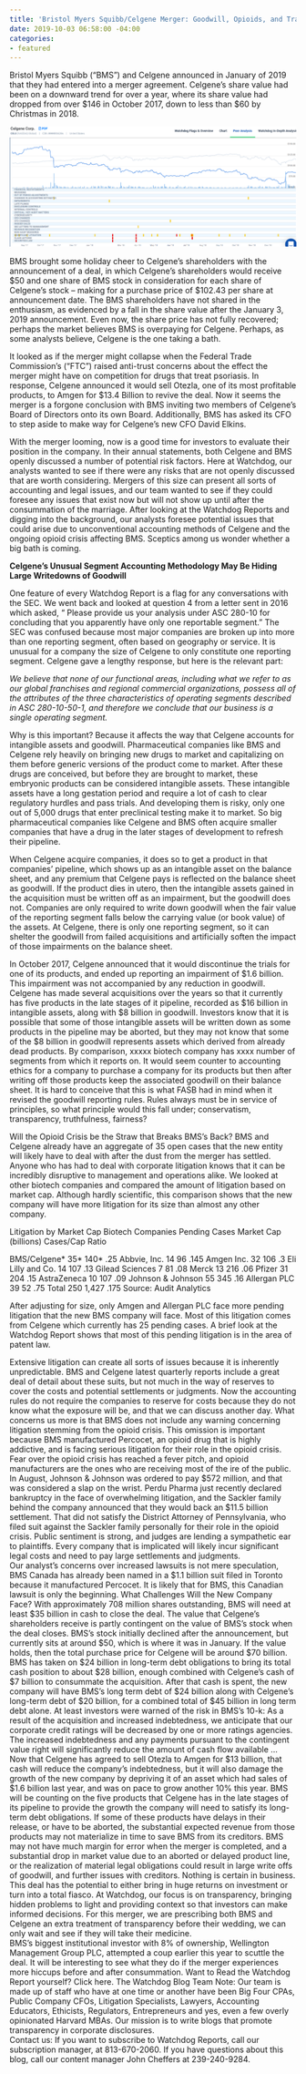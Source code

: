 ```yaml
---
title: 'Bristol Myers Squibb/Celgene Merger: Goodwill, Opioids, and Transparency'
date: 2019-10-03 06:58:00 -04:00
categories:
- featured
---
```



Bristol Myers Squibb (“BMS”) and Celgene announced in January of 2019 that they had entered into a merger agreement.  Celgene’s share value had been on a downward trend for over a year, where its share value had dropped from over $146 in October 2017, down to less than $60 by Christmas in 2018.

![BMY_CELG image 1.png](/uploads/BMY_CELG%20image%201.png) 

BMS brought some holiday cheer to Celgene’s shareholders with the announcement of a deal, in which Celgene’s shareholders would receive $50 and one share of BMS stock in consideration for each share of Celgene’s stock – making for a purchase price of $102.43 per share at announcement date.  The BMS shareholders have not shared in the enthusiasm, as evidenced by a fall in the share value after the January 3, 2019 announcement.  Even now, the share price has not fully recovered; perhaps the market believes BMS is overpaying for Celgene.  Perhaps, as some analysts believe, Celgene is the one taking a bath.

It looked as if the merger might collapse when the Federal Trade Commission’s (“FTC”) raised anti-trust concerns about the effect the merger might have on competition for drugs that treat psoriasis.  In response, Celgene announced it would sell Otezla, one of its most profitable products, to Amgen for $13.4 Billion to revive the deal.  Now it seems the merger is a forgone conclusion with BMS inviting two members of Celgene’s Board of Directors onto its own Board. Additionally, BMS has asked its CFO to step aside to make way for Celgene’s new CFO David Elkins.   

With the merger looming, now is a good time for investors to evaluate their position in the company.  In their annual statements, both Celgene and BMS openly discussed a number of potential risk factors.  Here at Watchdog, our analysts wanted to see if there were any risks that are not openly discussed that are worth considering.  Mergers of this size can present all sorts of accounting and legal issues, and our team wanted to see if they could foresee any issues that exist now but will not show up until after the consummation of the marriage. After looking at the Watchdog Reports and digging into the background, our analysts foresee potential issues that could arise due to unconventional accounting methods of Celgene and the ongoing opioid crisis affecting BMS. Sceptics among us wonder whether a big bath is coming.

**Celgene’s Unusual Segment Accounting Methodology May Be Hiding Large Writedowns of Goodwill**

One feature of every Watchdog Report is a flag for any conversations with the SEC.  We went back and looked at question 4 from a letter sent in 2016 which asked, “ Please provide us your analysis under ASC 280-10 for concluding that you apparently have only one reportable segment.”  The SEC was confused because most major companies are broken up into more than one reporting segment, often based on geography or service.  It is unusual for a company the size of Celgene to only constitute one reporting segment.  Celgene gave a lengthy response, but here is the relevant part:

*We believe that none of our functional areas, including what we refer to as our global franchises and regional commercial organizations, possess all of the attributes of the three characteristics of operating segments described in ASC 280-10-50-1, and therefore we conclude that our business is a single operating segment.* 

Why is this important? Because it affects the way that Celgene accounts for intangible assets and goodwill.  Pharmaceutical companies like BMS and Celgene rely heavily on bringing new drugs to market and capitalizing on them before generic versions of the product come to market.  After these drugs are conceived, but before they are brought to market, these embryonic products can be considered intangible assets.  These intangible assets have a long gestation period and require a lot of cash to clear regulatory hurdles and pass trials.  And developing them is risky, only one out of 5,000 drugs that enter preclinical testing make it to market. So big pharmaceutical companies like Celgene and BMS often acquire smaller companies that have a drug in the later stages of development to refresh their pipeline.

When Celgene acquire companies, it does so to get a product in that companies’ pipeline, which shows up as an intangible asset on the balance sheet, and any premium that Celgene pays is reflected on the balance sheet as goodwill.  If the product dies in utero, then the intangible assets gained in the acquisition must be written off as an impairment, but the goodwill does not.  Companies are only required to write down goodwill when the fair value of the reporting segment falls below the carrying value (or book value) of the assets.  At Celgene, there is only one reporting segment, so it can shelter the goodwill from failed acquisitions and artificially soften the impact of those impairments on the balance sheet. 

In October 2017, Celgene announced that it would discontinue the trials for one of its products, and ended up reporting an impairment of $1.6 billion.  This impairment was not accompanied by any reduction in goodwill.  Celgene has made several acquisitions over the years so that it currently has five products in the late stages of it pipeline, recorded as $16 billion in intangible assets, along with $8 billion in goodwill.  Investors know that it is possible that some of those intangible assets will be written down as some products in the pipeline may be aborted, but they may not know that some of the $8 billion in goodwill represents assets which derived from already dead products.  By comparison, xxxxx biotech company has xxxx number of segments from which it reports on.  It would seem counter to accounting ethics for a company to purchase a company for its products but then after writing off those products keep the associated goodwill on their balance sheet.  It is hard to conceive that this is what FASB had in mind when it revised the goodwill reporting rules.  Rules always must be in service of principles, so what principle would this fall under; conservatism, transparency, truthfulness, fairness?
 
Will the Opioid Crisis be the Straw that Breaks BMS’s Back?
BMS and Celgene already have an aggregate of 35 open cases that the new entity will likely have to deal with after the dust from the merger has settled.  Anyone who has had to deal with corporate litigation knows that it can be incredibly disruptive to management and operations alike.  We looked at other biotech companies and compared the amount of litigation based on market cap. Although hardly scientific, this comparison shows that the new company will have more litigation for its size than almost any other company.

Litigation by Market Cap
Biotech Companies
Pending Cases
Market Cap (billions)
Cases/Cap Ratio
 
 
 
 
BMS/Celgene*
35*
140*
.25
Abbvie, Inc.
14
96
.145
Amgen Inc.
32
106
.3
Eli Lilly and Co.
14
107
.13
Gilead Sciences
7
81
.08
Merck
13
216
.06
Pfizer
31
204
.15
AstraZeneca
10
107
.09
Johnson & Johnson
55
345
.16
Allergan PLC
39
52
.75
Total
250
1,427
.175
Source: Audit Analytics
 
After adjusting for size, only Amgen and Allergan PLC face more pending litigation that the new BMS company will face.   Most of this litigation comes from Celgene which currently has 25 pending cases.  A brief look at the Watchdog Report shows that most of this pending litigation is in the area of patent law.
 
Extensive litigation can create all sorts of issues because it is inherently unpredictable.  BMS and Celgene latest quarterly reports include a great deal of detail about these suits, but not much in the way of reserves to cover the costs and potential settlements or judgments.  Now the accounting rules do not require the companies to reserve for costs because they do not know what the exposure will be, and that we can discuss another day.  What concerns us more is that BMS does not include any warning concerning litigation stemming from the opioid crisis.  This omission is important because BMS manufactured Percocet, an opioid drug that is highly addictive, and is facing serious litigation for their role in the opioid crisis.
Fear over the opioid crisis has reached a fever pitch, and opioid manufacturers are the ones who are receiving most of the ire of the public.  In August, Johnson & Johnson was ordered to pay $572 million, and that was considered a slap on the wrist.  Perdu Pharma just recently declared bankruptcy in the face of overwhelming litigation, and the Sackler family behind the company announced that they would back an $11.5 billion settlement.  That did not satisfy the District Attorney of Pennsylvania, who filed suit against the Sackler family personally for their role in the opioid crisis.  Public sentiment is strong, and judges are lending a sympathetic ear to plaintiffs.  Every company that is implicated will likely incur significant legal costs and need to pay large settlements and judgments.	
Our analyst’s concerns over increased lawsuits is not mere speculation, BMS Canada has already been named in a $1.1 billion suit filed in Toronto because it manufactured Percocet.  It is likely that for BMS, this Canadian lawsuit is only the beginning. 
What Challenges Will the New Company Face?
With approximately 708 million shares outstanding, BMS will need at least $35 billion in cash to close the deal.  The value that Celgene’s shareholders receive is partly contingent on the value of BMS’s stock when the deal closes.  BMS’s stock initially declined after the announcement, but currently sits at around $50, which is where it was in January.  If the value holds, then the total purchase price for Celgene will be around $70 billion. 
BMS has taken on $24 billion in long-term debt obligations to bring its total cash position to about $28 billion, enough combined with Celgene’s cash of $7 billion to consummate the acquisition.  After that cash is spent, the new company will have BMS’s long term debt of $24 billion along with Celgene’s long-term debt of $20 billion, for a combined total of $45 billion in long term debt alone.  At least investors were warned of the risk in BMS’s 10-k:
As a result of the acquisition and increased indebtedness, we anticipate that our corporate credit ratings will be decreased by one or more ratings agencies. The increased indebtedness and any payments pursuant to the contingent value right will significantly reduce the amount of cash flow available …
Now that Celgene has agreed to sell Otezla to Amgen for $13 billion, that cash will reduce the company’s indebtedness, but it will also damage the growth of the new company by depriving it of an asset which had sales of $1.6 billion last year, and was on pace to grow another 10% this year.
BMS will be counting on the five products that Celgene has in the late stages of its pipeline to provide the growth the company will need to satisfy its long-term debt obligations.  If some of these products have delays in their release, or have to be aborted, the substantial expected revenue from those products may not materialize in time to save BMS from its creditors.  BMS may not have much margin for error when the merger is completed, and a substantial drop in market value due to an aborted or delayed product line, or the realization of material legal obligations could result in large write offs of goodwill, and further issues with creditors.
Nothing is certain in business.  This deal has the potential to either bring in huge returns on investment or turn into a total fiasco.  At Watchdog, our focus is on transparency, bringing hidden problems to light and providing context so that investors can make informed decisions.  For this merger, we are prescribing both BMS and Celgene an extra treatment of transparency before their wedding, we can only wait and see if they will take their medicine.  
BMS’s biggest institutional investor with 8% of ownership, Wellington Management Group PLC, attempted a coup earlier this year to scuttle the deal.  It will be interesting to see what they do if the merger experiences more hiccups before and after consummation.
Want to Read the Watchdog Report yourself? Click here.
The Watchdog Blog Team
Note:  Our team is made up of staff who have at one time or another have been Big Four CPAs, Public Company CFOs, Litigation Specialists, Lawyers, Accounting Educators, Ethicists, Regulators,  Entrepreneurs and yes, even a few overly opinionated Harvard MBAs.  Our mission is to write blogs that promote transparency in corporate disclosures.   
Contact us:
If you want to subscribe to Watchdog Reports, call our subscription manager, at 813-670-2060.
If you have questions about this blog, call our content manager John Cheffers at 239-240-9284. 
 

